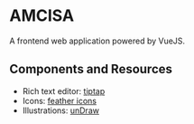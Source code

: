 # AMCISA
A frontend web application powered by VueJS.

## Components and Resources
 - Rich text editor: [tiptap](https://github.com/ueberdosis/tiptap)
 - Icons: [feather icons](https://github.com/luizbills/feather-icon-font)
 - Illustrations: [unDraw](https://undraw.co/)